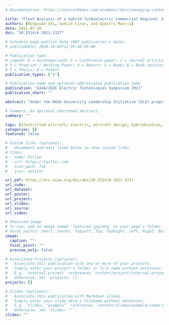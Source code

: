 ```yaml
---
# Documentation: https://sourcethemes.com/academic/docs/managing-content/

title: "Fleet Analysis of a Hybrid Turboelectric Commercial Regional Jet under NASA ULI Program"
authors: [Mingxuan Shi, Gokcin Cinar, and Dimitri Mavris]
date: 2021-07-28
doi: "10.2514/6.2021-3327"

# Schedule page publish date (NOT publication's date).
# publishDate: 2020-10-05T12:39:40-05:00

# Publication type.
# Legend: 0 = Uncategorized; 1 = Conference paper; 2 = Journal article;
# 3 = Preprint / Working Paper; 4 = Report; 5 = Book; 6 = Book section;
# 7 = Thesis; 8 = Patent
publication_types: ["1"]

# Publication name and optional abbreviated publication name.
publication: "AIAA/IEEE Electric Technologies Symposium 2021"
publication_short: ""

abstract: "Under the NASA University Leadership Initiative (ULI) program, researchers from multiple institutes are collaborating on development of technologies for a hybrid turboelectric distributed propulsion (HTeDP) regional jet which aims to enter service in the 2030 timeframe. The performances of the aircraft for a typical mission has been evaluated in the previous work. However, from the existing literature, there is seldom studies on the fleet performances for a hybrid or turboelectric aircraft. Therefore, this paper performs research on a fleet of the ULI HTeDP aircraft, by conducting mission-level analyses on missions with different payloads, ranges, and hybridization schedules. In addition, the assumptions for power grid life-cycle cost and emissions are used to predict the corresponding life-cycle cost and emissions for the selected fleet. A sensitivity analysis is further performed to study the impacts of the assumptions on the fleet life-cycle cost and emissions. It is also studied how much the life-cycle cost and emission for power grid need to be improved to meet the expected benefit target brought by hybridization."

# Summary. An optional shortened abstract.
summary: ""

tags: [electrified aircraft, electric, aircraft design, hybridization, power management, propulsion architecture, fleet analysis]
categories: []
featured: false

# Custom links (optional).
#   Uncomment and edit lines below to show custom links.
# links:
# - name: Follow
#   url: https://twitter.com
#   icon_pack: fab
#   icon: twitter

url_pdf: https://arc.aiaa.org/doi/abs/10.2514/6.2021-3327
url_code:
url_dataset:
url_poster:
url_project:
url_slides:
url_source:
url_video:

# Featured image
# To use, add an image named `featured.jpg/png` to your page's folder. 
# Focal points: Smart, Center, TopLeft, Top, TopRight, Left, Right, BottomLeft, Bottom, BottomRight.
image:
  caption: ""
  focal_point: ""
  preview_only: false

# Associated Projects (optional).
#   Associate this publication with one or more of your projects.
#   Simply enter your project's folder or file name without extension.
#   E.g. `internal-project` references `content/project/internal-project/index.md`.
#   Otherwise, set `projects: []`.
projects: []

# Slides (optional).
#   Associate this publication with Markdown slides.
#   Simply enter your slide deck's filename without extension.
#   E.g. `slides: "example"` references `content/slides/example/index.md`.
#   Otherwise, set `slides: ""`.
slides: ""
---
```

